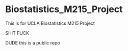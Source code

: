 # Biostatistics_M215_Project
 This is for UCLA Biostatistics M215 Project

SHIT FUCK

DUDE this is a public repo

